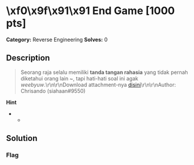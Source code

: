 # \xf0\x9f\x91\x91 End Game [1000 pts]

**Category:** Reverse Engineering
**Solves:** 0

## Description
>Seorang raja selalu memiliki **tanda tangan rahasia** yang tidak pernah diketahui orang lain ~, tapi hati-hati soal ini agak *weebyuw*.\r\n\r\nDownload attachment-nya [disini](https://expo.dev/artifacts/eas/rGdYoBNuxoi3c135iTXsz8.apk)\r\n\r\nAuthor: Chrisando (siahaan#9550)

**Hint**
* -

## Solution

### Flag

